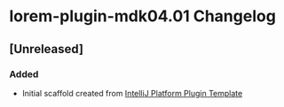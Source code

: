 <!-- Keep a Changelog guide -> https://keepachangelog.com -->

# lorem-plugin-mdk04.01 Changelog

## [Unreleased]
### Added
- Initial scaffold created from [IntelliJ Platform Plugin Template](https://github.com/JetBrains/intellij-platform-plugin-template)
